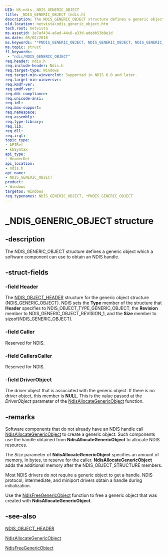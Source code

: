 ```yaml
---
UID: NS:ndis._NDIS_GENERIC_OBJECT
title: _NDIS_GENERIC_OBJECT (ndis.h)
description: The NDIS_GENERIC_OBJECT structure defines a generic object which a software component can use to obtain an NDIS handle.
old-location: netvista\ndis_generic_object.htm
tech.root: netvista
ms.assetid: 1e7af434-a6ad-44c8-a33d-adebb53b8e1d
ms.date: 05/02/2018
ms.keywords: "*PNDIS_GENERIC_OBJECT, NDIS_GENERIC_OBJECT, NDIS_GENERIC_OBJECT structure [Network Drivers Starting with Windows Vista], PNDIS_GENERIC_OBJECT, PNDIS_GENERIC_OBJECT structure pointer [Network Drivers Starting with Windows Vista], _NDIS_GENERIC_OBJECT, ndis/NDIS_GENERIC_OBJECT, ndis/PNDIS_GENERIC_OBJECT, ndis_object_ref_19f8706c-633c-4c32-9d86-17edc4e2ad12.xml, netvista.ndis_generic_object"
ms.topic: struct
f1_keywords:
 - "ndis/NDIS_GENERIC_OBJECT"
req.header: ndis.h
req.include-header: Ndis.h
req.target-type: Windows
req.target-min-winverclnt: Supported in NDIS 6.0 and later.
req.target-min-winversvr: 
req.kmdf-ver: 
req.umdf-ver: 
req.ddi-compliance: 
req.unicode-ansi: 
req.idl: 
req.max-support: 
req.namespace: 
req.assembly: 
req.type-library: 
req.lib: 
req.dll: 
req.irql: 
topic_type:
- APIRef
- kbSyntax
api_type:
- HeaderDef
api_location:
- ndis.h
api_name:
- NDIS_GENERIC_OBJECT
product:
- Windows
targetos: Windows
req.typenames: NDIS_GENERIC_OBJECT, *PNDIS_GENERIC_OBJECT
---
```


# _NDIS_GENERIC_OBJECT structure


## -description


The NDIS_GENERIC_OBJECT structure defines a generic object which a software component can use to
  obtain an NDIS handle.


## -struct-fields




### -field Header

The 
     <a href="https://docs.microsoft.com/windows-hardware/drivers/ddi/content/ntddndis/ns-ntddndis-_ndis_object_header">NDIS_OBJECT_HEADER</a> structure for the
     generic object structure (NDIS_GENERIC_OBJECT). NDIS sets the 
     <b>Type</b> member of the structure that 
     <b>Header</b> specifies to NDIS_OBJECT_TYPE_GENERIC_OBJECT, the 
     <b>Revision</b> member to NDIS_GENERIC_OBJECT_REVISION_1, and the 
     <b>Size</b> member to 
     sizeof(NDIS_GENERIC_OBJECT).


### -field Caller

Reserved for NDIS.


### -field CallersCaller

Reserved for NDIS.


### -field DriverObject

The driver object that is associated with the generic object. If there is no driver object, this
     member is <b>NULL</b>. This is the value passed at the 
     <i>DriverObject</i> parameter of the 
     <a href="https://docs.microsoft.com/windows-hardware/drivers/ddi/content/ndis/nf-ndis-ndisallocategenericobject">
     NdisAllocateGenericObject</a> function.


## -remarks



Software components that do not already have an NDIS handle call 
    <a href="https://docs.microsoft.com/windows-hardware/drivers/ddi/content/ndis/nf-ndis-ndisallocategenericobject">NdisAllocateGenericObject</a> to
    create a generic object. Such components use the handle obtained from 
    <b>NdisAllocateGenericObject</b> to allocate NDIS resources.

The 
    <i>Size</i> parameter of 
    <b>NdisAllocateGenericObject</b> specifies an amount of memory, in bytes, to reserve for the caller. 
    <b>NdisAllocateGenericObject</b> adds the additional memory after the NDIS_OBJECT_STRUCTURE members.

Most NDIS drivers do not require a generic object to get a handle. NDIS protocol, intermediate, and
    miniport drivers obtain a handle during initialization.

Use the 
    <a href="https://docs.microsoft.com/windows-hardware/drivers/ddi/content/ndis/nf-ndis-ndisfreegenericobject">NdisFreeGenericObject</a> function to
    free a generic object that was created with 
    <b>NdisAllocateGenericObject</b>.




## -see-also




<a href="https://docs.microsoft.com/windows-hardware/drivers/ddi/content/ntddndis/ns-ntddndis-_ndis_object_header">NDIS_OBJECT_HEADER</a>



<a href="https://docs.microsoft.com/windows-hardware/drivers/ddi/content/ndis/nf-ndis-ndisallocategenericobject">NdisAllocateGenericObject</a>



<a href="https://docs.microsoft.com/windows-hardware/drivers/ddi/content/ndis/nf-ndis-ndisfreegenericobject">NdisFreeGenericObject</a>
 

 

